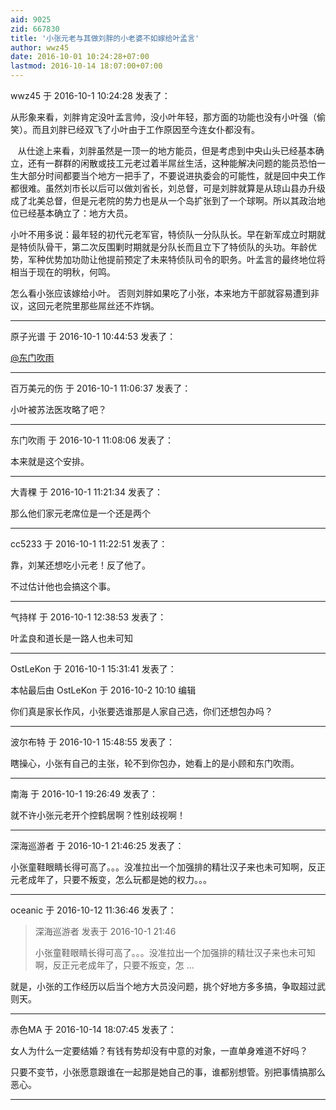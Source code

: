 ```yaml
---
aid: 9025
zid: 667830
title: '小张元老与其做刘胖的小老婆不如嫁给叶孟言'
author: wwz45
date: 2016-10-01 10:24:28+07:00
lastmod: 2016-10-14 18:07:00+07:00
---
```


wwz45 于 2016-10-1 10:24:28 发表了：

从形象来看，刘胖肯定没叶孟言帅，没小叶年轻，那方面的功能也没有小叶强（偷笑）。而且刘胖已经双飞了小叶由于工作原因至今连女仆都没有。

   从仕途上来看，刘胖虽然是一顶一的地方能员，但是考虑到中央山头已经基本确立，还有一群群的闲散或技工元老过着半屌丝生活，这种能解决问题的能员恐怕一生大部分时间都要当个地方一把手了，不要说进执委会的可能性，就是回中央工作都很难。虽然刘市长以后可以做刘省长，刘总督，可是刘胖就算是从琼山县办升级成了北美总督，但是元老院的势力也是从一个岛扩张到了一个球啊。所以其政治地位已经基本确立了：地方大员。

小叶不用多说：最年轻的初代元老军官，特侦队一分队队长。早在新军成立时期就是特侦队骨干，第二次反围剿时期就是分队长而且立下了特侦队的头功。年龄优势，军种优势加功勋让他提前预定了未来特侦队司令的职务。叶孟言的最终地位将相当于现在的明秋，何鸣。

怎么看小张应该嫁给小叶。 否则刘胖如果吃了小张，本来地方干部就容易遭到非议，这回元老院里那些屌丝还不炸锅。

---------

原子光谱 于 2016-10-1 10:44:53 发表了：

[@东门吹雨](https://bbs.northdy.com/home.php?mod=space&uid=319)

---------

百万美元的伤 于 2016-10-1 11:06:37 发表了：

小叶被苏法医攻略了吧？

---------

东门吹雨 于 2016-10-1 11:08:06 发表了：

本来就是这个安排。

---------

大青稞 于 2016-10-1 11:21:34 发表了：

那么他们家元老席位是一个还是两个

---------

cc5233 于 2016-10-1 11:22:51 发表了：

靠，刘某还想吃小元老！反了他了。

不过估计他也会搞这个事。

---------

气持样 于 2016-10-1 12:38:53 发表了：

叶孟良和道长是一路人也未可知

---------

OstLeKon 于 2016-10-1 15:31:41 发表了：

本帖最后由 OstLeKon 于 2016-10-2 10:10 编辑 

你们真是家长作风，小张要选谁那是人家自己选，你们还想包办吗？

---------

波尔布特 于 2016-10-1 15:48:55 发表了：

瞎操心，小张有自己的主张，轮不到你包办，她看上的是小顾和东门吹雨。

---------

南海 于 2016-10-1 19:26:49 发表了：

就不许小张元老开个控鹤居啊？性别歧视啊！

---------

深海巡游者 于 2016-10-1 21:46:25 发表了：

小张童鞋眼睛长得可高了。。。没准拉出一个加强排的精壮汉子来也未可知啊，反正元老成年了，只要不叛变，怎么玩都是她的权力。。。

---------

oceanic 于 2016-10-12 11:36:46 发表了：

> 深海巡游者 发表于 2016-10-1 21:46
> 
> 小张童鞋眼睛长得可高了。。。没准拉出一个加强排的精壮汉子来也未可知啊，反正元老成年了，只要不叛变，怎 ...



就是，小张的工作经历以后当个地方大员没问题，挑个好地方多多搞，争取超过武则天。

---------

赤色MA 于 2016-10-14 18:07:45 发表了：

女人为什么一定要结婚？有钱有势却没有中意的对象，一直单身难道不好吗？

只要不变节，小张愿意跟谁在一起那是她自己的事，谁都别想管。别把事情搞那么恶心。

---------

